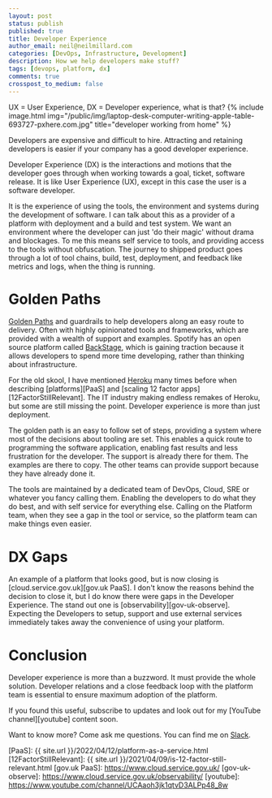 ```yaml
---
layout: post
status: publish
published: true
title: Developer Experience
author_email: neil@neilmillard.com
categories: [DevOps, Infrastructure, Development]
description: How we help developers make stuff?
tags: [devops, platform, dx]
comments: true
crosspost_to_medium: false
---
```

UX = User Experience, DX = Developer experience, what is that?
{% include image.html
img="/public/img/laptop-desk-computer-writing-apple-table-693727-pxhere.com.jpg"
title="developer working from home" %}

Developers are expensive and difficult to hire. Attracting and retaining developers is easier if your company has a
good developer experience.

Developer Experience (DX) is the interactions and motions that the developer goes through when working towards a goal,
ticket, software release. It is like User Experience (UX), except in this case the user is a software developer.

It is the experience of using the tools, the environment and systems during the development of software.  I can talk
about this as a provider of a platform with deployment and a build and test system.
We want an environment where the developer can just 'do their magic' without drama and blockages. To me this means
self service to tools, and providing access to the tools without obfuscation.
The journey to shipped product goes through a lot of tool chains, build, test, deployment, and feedback like metrics
and logs, when the thing is running.


Golden Paths
============
[Golden Paths][spotify-golden-path] and guardrails to help developers along an easy route to delivery. Often with
highly opinionated tools and frameworks, which are provided with a wealth of support and examples.
Spotify has an open source platform called [BackStage](https://backstage.io), which is gaining traction because
it allows developers to spend more time developing, rather than thinking about infrastructure.

For the old skool, I have mentioned [Heroku](https://www.heroku.com/) many times before when describing [platforms][PaaS]
and [scaling 12 factor apps][12FactorStillRelevant]. The IT industry making endless remakes of Heroku, but some are still
missing the point. Developer experience is more than just deployment.

The golden path is an easy to follow set of steps, providing a system where most of the decisions about tooling are set.
This enables a quick route to programming the software application, enabling fast results and less frustration for the
developer.  The support is already there for them. The examples are there to copy. The other teams can provide support
because they have already done it.

The tools are maintained by a dedicated team of DevOps, Cloud, SRE or whatever you fancy calling them. Enabling the
developers to do what they do best, and with self service for everything else. Calling on the Platform team, when they
see a gap in the tool or service, so the platform team can make things even easier.

DX Gaps
=======

An example of a platform that looks good, but is now closing is [cloud.service.gov.uk][gov.uk PaaS]. I don't know the
reasons behind the decision to close it, but I do know there were gaps in the Developer Experience. The stand out one
is [observability][gov-uk-observe]. Expecting the Developers to setup, support and use external services immediately
takes away the convenience of using your platform.


Conclusion
==========

Developer experience is more than a buzzword. It must provide the whole solution. Developer relations and a close
feedback loop with the platform team is essential to ensure maximum adoption of the platform.

If you found this useful, subscribe to updates and look out for my [YouTube channel][youtube] content soon.

Want to know more? Come ask me questions. You can find me on [Slack]({{site.data.slack.invite}}).


[spotify-golden-path]: https://engineering.atspotify.com/2020/08/how-we-use-golden-paths-to-solve-fragmentation-in-our-software-ecosystem/
[PaaS]: {{ site.url }}/2022/04/12/platform-as-a-service.html
[12FactorStillRelevant]: {{ site.url }}/2021/04/09/is-12-factor-still-relevant.html
[gov.uk PaaS]: https://www.cloud.service.gov.uk/
[gov-uk-observe]: https://www.cloud.service.gov.uk/observability/
[youtube]: https://www.youtube.com/channel/UCAaoh3jk1qtvD3ALPp48_8w
